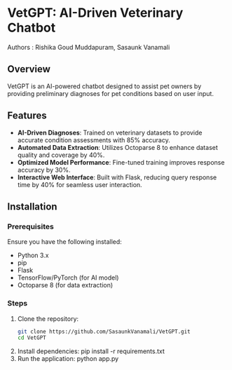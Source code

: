 # VetGPT: AI-Driven Veterinary Chatbot

Authors : Rishika Goud Muddapuram, Sasaunk Vanamali

## Overview
VetGPT is an AI-powered chatbot designed to assist pet owners by providing preliminary diagnoses for pet conditions based on user input.

## Features
- **AI-Driven Diagnoses**: Trained on veterinary datasets to provide accurate condition assessments with 85% accuracy.
- **Automated Data Extraction**: Utilizes Octoparse 8 to enhance dataset quality and coverage by 40%.
- **Optimized Model Performance**: Fine-tuned training improves response accuracy by 30%.
- **Interactive Web Interface**: Built with Flask, reducing query response time by 40% for seamless user interaction.

## Installation
### Prerequisites
Ensure you have the following installed:
- Python 3.x
- pip
- Flask
- TensorFlow/PyTorch (for AI model)
- Octoparse 8 (for data extraction)

### Steps
1. Clone the repository:
   ```sh
   git clone https://github.com/SasaunkVanamali/VetGPT.git
   cd VetGPT
2. Install dependencies:
   pip install -r requirements.txt
3. Run the application:
   python app.py

